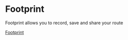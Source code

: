 # Footprint

Footprint allows you to record, save and share your route

[Footprint](https://github.com/abra/footprint)
